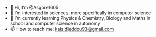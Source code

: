 - 👋 Hi, I’m @Asgore1605
- 👀 I’m interested in sciences, more specifically in computer science
- 🌱 I’m currently learning Physics & Chemistry, Biology and Maths in
school and computer science in autonomy
- 📫 How to reach me: kais.djeddou93@gmail.com

<!---
Asgore1605/Asgore1605 is a ✨ special ✨ repository because its `README.md` (this file) appears on your GitHub profile.
You can click the Preview link to take a look at your changes.
--->

